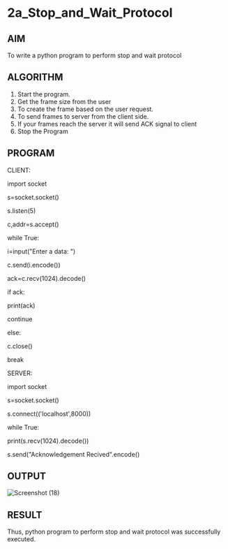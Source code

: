 # 2a_Stop_and_Wait_Protocol
## AIM 
To write a python program to perform stop and wait protocol
## ALGORITHM
1. Start the program.
2. Get the frame size from the user
3. To create the frame based on the user request.
4. To send frames to server from the client side.
5. If your frames reach the server it will send ACK signal to client
6. Stop the Program
## PROGRAM
CLIENT:

import socket

s=socket.socket()

s.listen(5)

c,addr=s.accept()

while True:

 i=input("Enter a data: ")
 
 c.send(i.encode())
 
 ack=c.recv(1024).decode()
 
 if ack:
 
 print(ack)
 
 continue
 
 else:
 
 c.close()
 
 break
 
SERVER:

import socket

s=socket.socket()

s.connect(('localhost',8000))

while True:

 print(s.recv(1024).decode())
 
 s.send("Acknowledgement Recived".encode()
 
## OUTPUT
![Screenshot (18)](https://github.com/user-attachments/assets/0cbfa682-c848-49af-ae87-2f8db2c660b3)

## RESULT
Thus, python program to perform stop and wait protocol was successfully executed.
